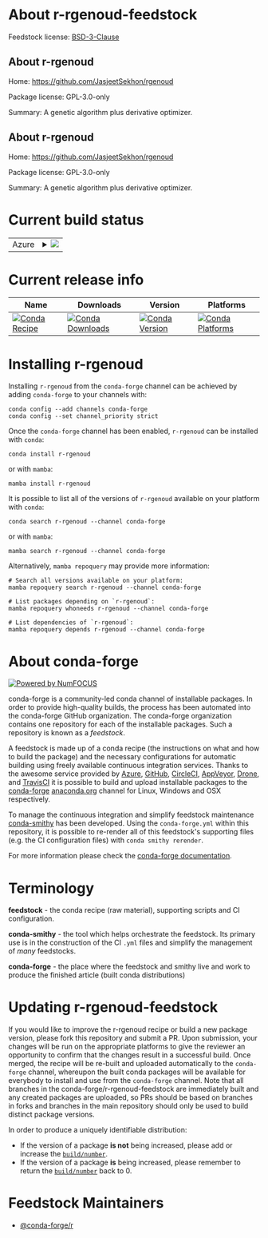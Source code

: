 About r-rgenoud-feedstock
=========================

Feedstock license: [BSD-3-Clause](https://github.com/conda-forge/r-rgenoud-feedstock/blob/main/LICENSE.txt)


About r-rgenoud
---------------

Home: https://github.com/JasjeetSekhon/rgenoud

Package license: GPL-3.0-only

Summary: A genetic algorithm plus derivative optimizer.

About r-rgenoud
---------------

Home: https://github.com/JasjeetSekhon/rgenoud

Package license: GPL-3.0-only

Summary: A genetic algorithm plus derivative optimizer.

Current build status
====================


<table>
    
  <tr>
    <td>Azure</td>
    <td>
      <details>
        <summary>
          <a href="https://dev.azure.com/conda-forge/feedstock-builds/_build/latest?definitionId=19339&branchName=main">
            <img src="https://dev.azure.com/conda-forge/feedstock-builds/_apis/build/status/r-rgenoud-feedstock?branchName=main">
          </a>
        </summary>
        <table>
          <thead><tr><th>Variant</th><th>Status</th></tr></thead>
          <tbody><tr>
              <td>linux_64_r_base4.3</td>
              <td>
                <a href="https://dev.azure.com/conda-forge/feedstock-builds/_build/latest?definitionId=19339&branchName=main">
                  <img src="https://dev.azure.com/conda-forge/feedstock-builds/_apis/build/status/r-rgenoud-feedstock?branchName=main&jobName=linux&configuration=linux%20linux_64_r_base4.3" alt="variant">
                </a>
              </td>
            </tr><tr>
              <td>linux_64_r_base4.4</td>
              <td>
                <a href="https://dev.azure.com/conda-forge/feedstock-builds/_build/latest?definitionId=19339&branchName=main">
                  <img src="https://dev.azure.com/conda-forge/feedstock-builds/_apis/build/status/r-rgenoud-feedstock?branchName=main&jobName=linux&configuration=linux%20linux_64_r_base4.4" alt="variant">
                </a>
              </td>
            </tr><tr>
              <td>osx_64_r_base4.3</td>
              <td>
                <a href="https://dev.azure.com/conda-forge/feedstock-builds/_build/latest?definitionId=19339&branchName=main">
                  <img src="https://dev.azure.com/conda-forge/feedstock-builds/_apis/build/status/r-rgenoud-feedstock?branchName=main&jobName=osx&configuration=osx%20osx_64_r_base4.3" alt="variant">
                </a>
              </td>
            </tr><tr>
              <td>osx_64_r_base4.4</td>
              <td>
                <a href="https://dev.azure.com/conda-forge/feedstock-builds/_build/latest?definitionId=19339&branchName=main">
                  <img src="https://dev.azure.com/conda-forge/feedstock-builds/_apis/build/status/r-rgenoud-feedstock?branchName=main&jobName=osx&configuration=osx%20osx_64_r_base4.4" alt="variant">
                </a>
              </td>
            </tr><tr>
              <td>win_64_r_base4.3</td>
              <td>
                <a href="https://dev.azure.com/conda-forge/feedstock-builds/_build/latest?definitionId=19339&branchName=main">
                  <img src="https://dev.azure.com/conda-forge/feedstock-builds/_apis/build/status/r-rgenoud-feedstock?branchName=main&jobName=win&configuration=win%20win_64_r_base4.3" alt="variant">
                </a>
              </td>
            </tr><tr>
              <td>win_64_r_base4.4</td>
              <td>
                <a href="https://dev.azure.com/conda-forge/feedstock-builds/_build/latest?definitionId=19339&branchName=main">
                  <img src="https://dev.azure.com/conda-forge/feedstock-builds/_apis/build/status/r-rgenoud-feedstock?branchName=main&jobName=win&configuration=win%20win_64_r_base4.4" alt="variant">
                </a>
              </td>
            </tr>
          </tbody>
        </table>
      </details>
    </td>
  </tr>
</table>

Current release info
====================

| Name | Downloads | Version | Platforms |
| --- | --- | --- | --- |
| [![Conda Recipe](https://img.shields.io/badge/recipe-r--rgenoud-green.svg)](https://anaconda.org/conda-forge/r-rgenoud) | [![Conda Downloads](https://img.shields.io/conda/dn/conda-forge/r-rgenoud.svg)](https://anaconda.org/conda-forge/r-rgenoud) | [![Conda Version](https://img.shields.io/conda/vn/conda-forge/r-rgenoud.svg)](https://anaconda.org/conda-forge/r-rgenoud) | [![Conda Platforms](https://img.shields.io/conda/pn/conda-forge/r-rgenoud.svg)](https://anaconda.org/conda-forge/r-rgenoud) |

Installing r-rgenoud
====================

Installing `r-rgenoud` from the `conda-forge` channel can be achieved by adding `conda-forge` to your channels with:

```
conda config --add channels conda-forge
conda config --set channel_priority strict
```

Once the `conda-forge` channel has been enabled, `r-rgenoud` can be installed with `conda`:

```
conda install r-rgenoud
```

or with `mamba`:

```
mamba install r-rgenoud
```

It is possible to list all of the versions of `r-rgenoud` available on your platform with `conda`:

```
conda search r-rgenoud --channel conda-forge
```

or with `mamba`:

```
mamba search r-rgenoud --channel conda-forge
```

Alternatively, `mamba repoquery` may provide more information:

```
# Search all versions available on your platform:
mamba repoquery search r-rgenoud --channel conda-forge

# List packages depending on `r-rgenoud`:
mamba repoquery whoneeds r-rgenoud --channel conda-forge

# List dependencies of `r-rgenoud`:
mamba repoquery depends r-rgenoud --channel conda-forge
```


About conda-forge
=================

[![Powered by
NumFOCUS](https://img.shields.io/badge/powered%20by-NumFOCUS-orange.svg?style=flat&colorA=E1523D&colorB=007D8A)](https://numfocus.org)

conda-forge is a community-led conda channel of installable packages.
In order to provide high-quality builds, the process has been automated into the
conda-forge GitHub organization. The conda-forge organization contains one repository
for each of the installable packages. Such a repository is known as a *feedstock*.

A feedstock is made up of a conda recipe (the instructions on what and how to build
the package) and the necessary configurations for automatic building using freely
available continuous integration services. Thanks to the awesome service provided by
[Azure](https://azure.microsoft.com/en-us/services/devops/), [GitHub](https://github.com/),
[CircleCI](https://circleci.com/), [AppVeyor](https://www.appveyor.com/),
[Drone](https://cloud.drone.io/welcome), and [TravisCI](https://travis-ci.com/)
it is possible to build and upload installable packages to the
[conda-forge](https://anaconda.org/conda-forge) [anaconda.org](https://anaconda.org/)
channel for Linux, Windows and OSX respectively.

To manage the continuous integration and simplify feedstock maintenance
[conda-smithy](https://github.com/conda-forge/conda-smithy) has been developed.
Using the ``conda-forge.yml`` within this repository, it is possible to re-render all of
this feedstock's supporting files (e.g. the CI configuration files) with ``conda smithy rerender``.

For more information please check the [conda-forge documentation](https://conda-forge.org/docs/).

Terminology
===========

**feedstock** - the conda recipe (raw material), supporting scripts and CI configuration.

**conda-smithy** - the tool which helps orchestrate the feedstock.
                   Its primary use is in the construction of the CI ``.yml`` files
                   and simplify the management of *many* feedstocks.

**conda-forge** - the place where the feedstock and smithy live and work to
                  produce the finished article (built conda distributions)


Updating r-rgenoud-feedstock
============================

If you would like to improve the r-rgenoud recipe or build a new
package version, please fork this repository and submit a PR. Upon submission,
your changes will be run on the appropriate platforms to give the reviewer an
opportunity to confirm that the changes result in a successful build. Once
merged, the recipe will be re-built and uploaded automatically to the
`conda-forge` channel, whereupon the built conda packages will be available for
everybody to install and use from the `conda-forge` channel.
Note that all branches in the conda-forge/r-rgenoud-feedstock are
immediately built and any created packages are uploaded, so PRs should be based
on branches in forks and branches in the main repository should only be used to
build distinct package versions.

In order to produce a uniquely identifiable distribution:
 * If the version of a package **is not** being increased, please add or increase
   the [``build/number``](https://docs.conda.io/projects/conda-build/en/latest/resources/define-metadata.html#build-number-and-string).
 * If the version of a package **is** being increased, please remember to return
   the [``build/number``](https://docs.conda.io/projects/conda-build/en/latest/resources/define-metadata.html#build-number-and-string)
   back to 0.

Feedstock Maintainers
=====================

* [@conda-forge/r](https://github.com/orgs/conda-forge/teams/r/)

